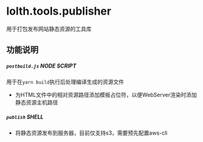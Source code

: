 # lolth.tools.publisher

用于打包发布网站静态资源的工具库

## 功能说明

##### `postbuild.js` *NODE SCRIPT*

用于在`yarn build`执行后处理编译生成的资源文件

- 为HTML文件中的相对资源路径添加模板占位符，以便WebServer渲染时添加静态资源主机路径

##### `publish` *SHELL*

- 将静态资源发布到服务器，目前仅支持s3，需要预先配置aws-cli